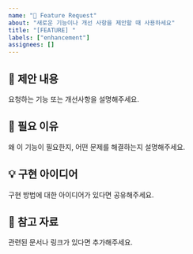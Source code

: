 ```yaml
---
name: "🚀 Feature Request"
about: "새로운 기능이나 개선 사항을 제안할 때 사용하세요"
title: "[FEATURE] "
labels: ["enhancement"]
assignees: []
---
```


## 📝 제안 내용

요청하는 기능 또는 개선사항을 설명해주세요.

## 🤔 필요 이유

왜 이 기능이 필요한지, 어떤 문제를 해결하는지 설명해주세요.

## 💡 구현 아이디어

구현 방법에 대한 아이디어가 있다면 공유해주세요.

## 📌 참고 자료

관련된 문서나 링크가 있다면 추가해주세요.
